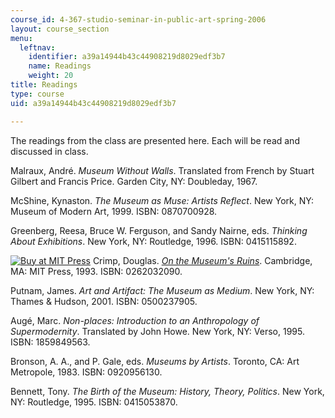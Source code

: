 ```yaml
---
course_id: 4-367-studio-seminar-in-public-art-spring-2006
layout: course_section
menu:
  leftnav:
    identifier: a39a14944b43c44908219d8029edf3b7
    name: Readings
    weight: 20
title: Readings
type: course
uid: a39a14944b43c44908219d8029edf3b7

---
```


The readings from the class are presented here. Each will be read and discussed in class.

Malraux, André. _Museum Without Walls_. Translated from French by Stuart Gilbert and Francis Price. Garden City, NY: Doubleday, 1967.

McShine, Kynaston. _The Museum as Muse: Artists Reflect_. New York, NY: Museum of Modern Art, 1999. ISBN: 0870700928.

Greenberg, Reesa, Bruce W. Ferguson, and Sandy Nairne, eds. _Thinking About Exhibitions_. New York, NY: Routledge, 1996. ISBN: 0415115892.

[![Buy at MIT Press](/images/mp_logo.gif)](https://mitpress.mit.edu/books/museums-ruins) Crimp, Douglas. [_On the Museum's Ruins_](https://mitpress.mit.edu/books/museums-ruins). Cambridge, MA: MIT Press, 1993. ISBN: 0262032090.

Putnam, James. _Art and Artifact: The Museum as Medium_. New York, NY: Thames & Hudson, 2001. ISBN: 0500237905.

Augé, Marc. _Non-places: Introduction to an Anthropology of Supermodernity_. Translated by John Howe. New York, NY: Verso, 1995. ISBN: 1859849563.

Bronson, A. A., and P. Gale, eds. _Museums by Artists_. Toronto, CA: Art Metropole, 1983. ISBN: 0920956130.

Bennett, Tony. _The Birth of the Museum: History, Theory, Politics_. New York, NY: Routledge, 1995. ISBN: 0415053870.